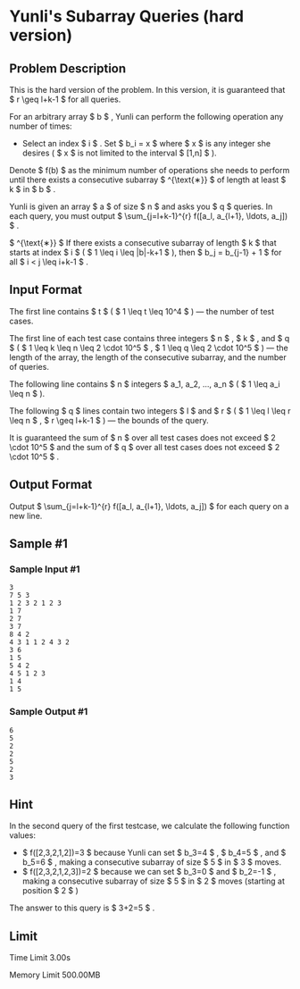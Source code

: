 # Yunli's Subarray Queries (hard version)

## Problem Description

This is the hard version of the problem. In this version, it is guaranteed that $ r \geq l+k-1 $ for all queries.

For an arbitrary array $ b $ , Yunli can perform the following operation any number of times:

- Select an index $ i $ . Set $ b_i = x $ where $ x $ is any integer she desires ( $ x $ is not limited to the interval $ [1,n] $ ).

Denote $ f(b) $ as the minimum number of operations she needs to perform until there exists a consecutive subarray $ ^{\text{∗}} $ of length at least $ k $ in $ b $ .

Yunli is given an array $ a $ of size $ n $ and asks you $ q $ queries. In each query, you must output $ \sum_{j=l+k-1}^{r} f([a_l, a_{l+1}, \ldots, a_j]) $ .

 $ ^{\text{∗}} $ If there exists a consecutive subarray of length $ k $ that starts at index $ i $ ( $ 1 \leq i \leq |b|-k+1 $ ), then $ b_j = b_{j-1} + 1 $ for all $ i < j \leq i+k-1 $ .

## Input Format

The first line contains $ t $ ( $ 1 \leq t \leq 10^4 $ ) — the number of test cases.

The first line of each test case contains three integers $ n $ , $ k $ , and $ q $ ( $ 1 \leq k \leq n \leq 2 \cdot 10^5 $ , $ 1 \leq q \leq 2 \cdot 10^5 $ ) — the length of the array, the length of the consecutive subarray, and the number of queries.

The following line contains $ n $ integers $ a_1, a_2, ..., a_n $ ( $ 1 \leq a_i \leq n $ ).

The following $ q $ lines contain two integers $ l $ and $ r $ ( $ 1 \leq l \leq r \leq n $ , $ r \geq l+k-1 $ ) — the bounds of the query.

It is guaranteed the sum of $ n $ over all test cases does not exceed $ 2 \cdot 10^5 $ and the sum of $ q $ over all test cases does not exceed $ 2 \cdot 10^5 $ .

## Output Format

Output $ \sum_{j=l+k-1}^{r} f([a_l, a_{l+1}, \ldots, a_j]) $ for each query on a new line.

## Sample #1

### Sample Input #1

```
3
7 5 3
1 2 3 2 1 2 3
1 7
2 7
3 7
8 4 2
4 3 1 1 2 4 3 2
3 6
1 5
5 4 2
4 5 1 2 3
1 4
1 5
```

### Sample Output #1

```
6
5
2
2
5
2
3
```

## Hint

In the second query of the first testcase, we calculate the following function values:

- $ f([2,3,2,1,2])=3 $ because Yunli can set $ b_3=4 $ , $ b_4=5 $ , and $ b_5=6 $ , making a consecutive subarray of size $ 5 $ in $ 3 $ moves.
- $ f([2,3,2,1,2,3])=2 $ because we can set $ b_3=0 $ and $ b_2=-1 $ , making a consecutive subarray of size $ 5 $ in $ 2 $ moves (starting at position $ 2 $ )

The answer to this query is $ 3+2=5 $ .

## Limit



Time Limit
3.00s

Memory Limit
500.00MB
